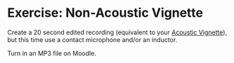 # Exercise: Non-Acoustic Vignette

Create a 20 second edited recording (equivalent to your [Acoustic Vignette](acoustic_vignette.md)), but this time use a contact microphone and/or an inductor.

Turn in an MP3 file on Moodle.


